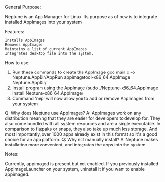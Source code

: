 General Purpose:

Neptune is an App Manager for Linux. Its purpose as of now is to integrate installed AppImages into your system.

Features:

    Installs AppImages
    Removes AppImages
    Maintains a list of current AppImages
    Integrates desktop file into the system.

How to use:

1. Run these commands to create the AppImage
    gcc main.c -o Neptune.AppDir/AppRun
    appimagetool-x86_64.AppImage Neptune.AppDir/
2. 
    Install program using the AppImage (sudo ./Neptune-x86_64.AppImage install Neptune-x86_64.AppImage)
3. 
    Command 'nep' will now allow you to add or remove AppImages from your system

Q: Why does Neptune use AppImages?
A: AppImages work on any distribution meaning that they are easier for developers to develop for. They also come bundled with all system resources and are a single executable. In comparison to flatpaks or snaps, they also take up much less storage. And most importantly, over 1000 apps already exist in this format so it's a good choice for an app platform.
Q: Why not manually install?
A: Neptune makes installation more convenient, and integrates the apps into the system.

Notes: 

Currently, appimaged is present but not enabled.
If you previously installed AppImageLauncher on your system, uninstall it if you want to enable appimaged.